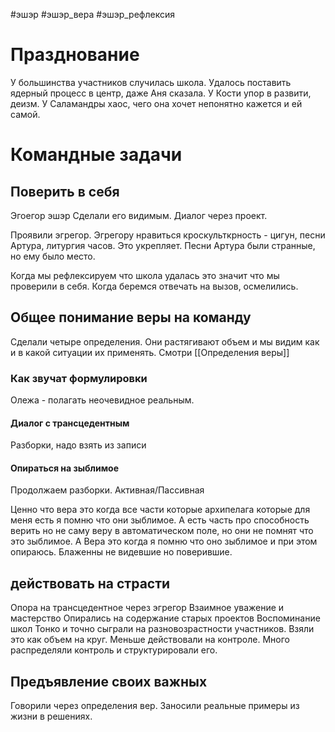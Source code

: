 #эшэр #эшэр_вера #эшэр_рефлексия
# Празднование 
У большинства участников случилась школа.
Удалось поставить ядерный процесс в центр, даже Аня сказала.
У Кости упор в развити, деизм.
У Саламандры хаос, чего она хочет непонятно кажется и ей самой.

# Командные задачи 
## Поверить в себя 
Эгоегор эшэр 
Сделали его видимым.
Диалог через проект.

Проявили эгрегор. Эгрегору нравиться кроскульткрность - цигун, песни Артура, литургия часов. Это укрепляет.
Песни Артура были странные, но ему было место.

Когда мы рефлексируем что школа удалась это значит что мы проверили в себя.
Когда беремся отвечать на вызов, осмелились.
## Общее понимание веры на команду 
Сделали четыре определения.
Они растягивают объем и мы видим как и в какой ситуации их применять. 
Смотри [[Определения веры]]
### Как звучат формулировки 
Олежа - полагать неочевидное реальным. 

#### Диалог с трансцедентным 
Разборки, надо взять из записи 

#### Опираться на зыблимое
Продолжаем разборки. Активная/Пассивная 

Ценно что вера это когда все части которые архипелага которые для меня есть я помню что они зыблимое.
А есть часть про способность верить но не саму веру в автоматическом поле, но они не помнят что это зыблимое. А Вера это когда я помню что оно зыблимое и при этом опираюсь.
Блаженны не видевшие но поверившие.

## действовать на страсти
Опора на трансцедентное через эгрегор
Взаимное уважение и мастерство
Опирались на содержание старых проектов
Воспоминание школ
Тонко и точно сыграли на разновозрастности участников. Взяли это как объем на круг.
Меньше действовали на контроле.
Много распределяли контроль и структурировали его.

## Предъявление своих важных 
Говорили через определения вер.
Заносили реальные примеры из жизни в решениях.

